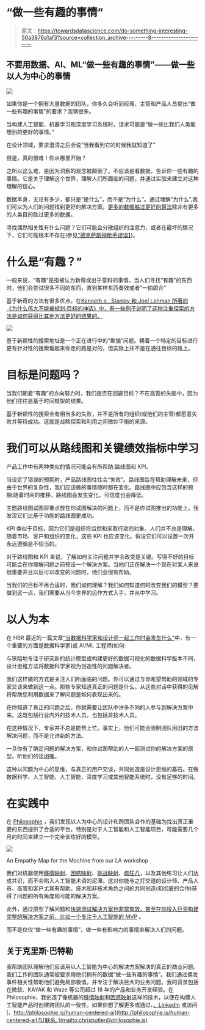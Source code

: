 # “做一些有趣的事情”

> 原文：<https://towardsdatascience.com/do-something-interesting-50a3876a1af3?source=collection_archive---------8----------------------->

## 不要用数据、AI、ML“做一些有趣的事情”——做一些以人为中心的事情

[![](img/feb2e1eb9feb15376184b396e939fe3e.png)](https://giphy.com/gifs/reactiongifs-LRVnPYqM8DLag)

如果你是一个拥有大量数据的团队，你多久会听到经理、主管和产品人员提出“做一些有趣的事情”的要求？我猜很多。

当构建人工智能、机器学习和深度学习系统时，请求可能是“做一些比我们人类能想到的更好的事情。”

在设计领域，要求澄清之后会说“当我看到它的时候我就知道了”

但是，真的很难！你从哪里开始？

之所以这么难，是因为洞察的观念被颠倒了。不应该是看数据，告诉你一些有趣的事情。它是关于理解这个世界，理解人们所面临的问题，并通过实验来建立对这种理解的信心。

数据本身，无论有多少，都只是“是什么”，而不是“为什么”。通过理解“为什么”,我们可以为人们的问题找到更好的解决方案。[更多的数据胜过更好的算法](https://www.crowdflower.com/more-data-beats-better-algorithms/)除非有更多的人类目的胜过更多的数据。

寻找偶然相关性有什么问题？它们可能会分散组织的注意力，或者在最坏的情况下，它们可能根本不存在(参见[“德克萨斯神枪手谬误】](https://en.wikipedia.org/wiki/Texas_sharpshooter_fallacy))。

# 什么是“有趣？”

一般来说，“有趣”是指被认为新奇或出乎意料的事情。当人们寻找“有趣”的东西时，他们会尝试很多不同的东西，直到某样东西奏效或者“一拍即合”

基于新奇的方法有很多优点。在[Kenneth o . Stanley 和 Joel Lehman 所著的《为什么伟大不能被规划:目标的神话》中，有一些例子说明了这种注重探索的方法是如何获得比其他方法更好的结果的。](https://www.amazon.com/Why-Greatness-Cannot-Planned-Objective/dp/3319155237)

[![](img/ba266864efa63f232afe95587d60c93b.png)](https://www.amazon.com/Why-Greatness-Cannot-Planned-Objective/dp/3319155237)

基于新颖性的搜索地址是一个正在进行中的“欺骗”问题。朝着一个特定的目标进行更有针对性的搜索看起来你走的路是对的，但实际上并不是在通往目标的路上。

# 目标是问题吗？

当我们朝着“有趣”的方向努力时，我们是否在回避目标？不在高管的头脑中，因为他们往往是基于时间框架的结果。

基于新颖性的搜索会有相当多的失败，并不是所有的组织(或他们的主管)都愿意失败并等待成功。这就是战略探索和利用之间微妙平衡的来源。

# 我们可以从路线图和关键绩效指标中学习

产品工作中有两种类似的情况可能会有所帮助:路线图和 KPI。

当设定了错误的预期时，产品路线图往往会“失败”。路线图旨在帮助理解未来，但由于世界的复杂性，我们应该做的事情随时都在变化。路线图中应包含这样的预期:随着时间的推移，路线图会发生变化，可信度也会降低。

主题路线图试图将重点放在你试图解决的问题上，而不是你试图推出的功能上。我发现它们比基于功能的路线图更成功。

KPI 类似于目标，因为它们是组织将监控和采取行动的对象。人们并不总是理解，随着市场、客户和组织的变化，这些 KPI 也应该变化。假设它们可以设置一次并永远遵循是不恰当的。

对于路线图和 KPI 来说，了解如何关注问题并学会改变是关键。写得不好的目标可能会在你理解问题之前预设一个解决方案。当他们正在解决一个现在对某人来说很重要并且以后可以改变的问题时，他们会很有帮助。

当我们的目标不再合适时，我们如何理解？我们如何知道何时改变我们的模型？要做到这一点，我们需要从当今世界的运作方式入手，并从中学习。

# 以人为本

在 HBR 最近的一篇文章[“当数据科学家和设计师一起工作时会发生什么”](https://hbr.org/2018/03/what-happens-when-data-scientists-and-designers-work-together)中，有一个重要的方面是数据科学家(或 AI/ML 工程师)如何:

与狭隘地专注于研究新的统计模型或构建更好的数据可视化的数据科学版本不同，设计思维方法将数据科学家视为创造性的问题解决者。

我们这样做的方式是关注人们所面临的问题。你可以通过与你希望帮助的领域的专家交谈来做到这一点。那些专家知道真正的问题是什么。从这些对话中获得的见解将帮助您利用数据来了解问题是如何表现出来的。

在你知道了真正的问题之后，你就需要让团队中许多不同的人参与到解决方案中来。这既包括行业内外的技术人员，也包括非技术人员。

在这种情况下，专家并不总是能帮上忙。事实上，他们可能会限制团队用旧的方法解决问题，而不是允许新的方法。

一旦你有了确定问题的解决方案，和你试图帮助的人一起测试你的解决方案的原型。听他们的话[闭嘴](https://www.designmap.com/practice/being-the-crystal-goblet/)。

这种以问题为中心的思维，与真正的用户交谈，共同创造是设计思维的基石。在做数据科学、人工智能、人工智能、深度学习或其他智能系统时，没有足够的时间。

# 在实践中

在 [Philosophie](https://philosophie.is/human-centered-ai) ，我们发现以人为中心的设计和跨团队合作的基础为找出真正重要的东西提供了合适的平台。特别是对于人工智能和人工智能项目，可能需要几个月的时间来建立一个完全训练好的模型。

![](img/7882505161505dde0263a682df8c53d4.png)

An Empathy Map for the Machine from our LA workshop

我们对机器使用[移情映射](https://uxdesign.cc/robots-need-love-too-empathy-mapping-for-ai-59585ad3548d)、[困惑映射](/robots-are-wrong-too-confusion-mapping-for-the-worst-case-2e01b7e19936)、[挑战映射](https://www.youtube.com/watch?v=KATFp1DRlrw)、[疯狂八](https://uxdesign.cc/honing-crazy-eights-with-randomness-1c8100b94824)，以及其他练习让人们达成共识，而不会陷入人工智能术语的泥潭。这对你能与之打交道的设计师、产品人员、高管和客户尤其有帮助。技术和非技术角色之间的共同创造(和彻底的合作)获得了问题的所有角度和可能的解决方案。

此外，通过原型了解问题和[快速测试解决方案也非常有效。甚至在你投入巨资构建完整的解决方案之前，比如一个](https://uxdesign.cc/testing-ai-concepts-in-user-research-b742a9a92e55)[专注于人工智能的 MVP](/should-your-customers-be-conned-by-a-human-or-ai-6a87fbecdefe) 。

而不是仅仅“做一些有趣的事情”，做一些有影响力的事情来解决人们的问题。

## 关于克里斯·巴特勒

我帮助团队理解他们应该用以人工智能为中心的解决方案解决的真正的商业问题。我们工作的团队通常被要求用他们拥有的数据“做一些有趣的事情”。我们通过偶发事件相关性帮助他们避免局部极值，并专注于解决巨大的业务问题。我的背景包括在微软、KAYAK 和 Waze 等公司超过 18 年的产品和业务开发经验。在 Philosophie，我创造了像机器的[移情映射](https://uxdesign.cc/robots-need-love-too-empathy-mapping-for-ai-59585ad3548d)和[困惑映射](/robots-are-wrong-too-confusion-mapping-for-the-worst-case-2e01b7e19936)这样的技术，以便在构建人工智能产品时创建跨团队的一致性。如果你想了解更多或通过、[、LinkedIn](https://www.linkedin.com/in/chrisbu/) 或访问[、http://philosophie.is/human-centered-ai](http://philosophie.is/human-centered-ai)与[联系。](mailto:chrisbutler@philosophie.is)